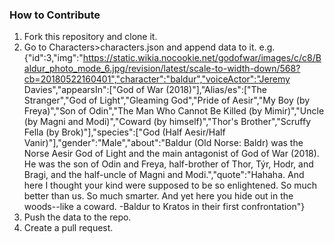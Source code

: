 ### How to Contribute

 1. Fork this repository and clone it.
 2. Go to Characters>characters.json and append data to it.
 e.g. {"id":3,"img":"https://static.wikia.nocookie.net/godofwar/images/c/c8/Baldur_photo_mode_6.jpg/revision/latest/scale-to-width-down/568?cb=20180522160401","character":"baldur","voiceActor":"Jeremy Davies","appearsIn":["God of War (2018)"],"Alias/es":["The Stranger","God of Light","Gleaming God","Pride of Aesir","My Boy (by Freya)","Son of Odin","The Man Who Cannot Be Killed (by Mimir)","Uncle (by Magni and Modi)","Coward (by himself)","Thor's Brother","Scruffy Fella (by Brok)"],"species":["God (Half Aesir/Half Vanir)"],"gender":"Male","about":"Baldur (Old Norse: Baldr) was the Norse Aesir God of Light and the main antagonist of God of War (2018). He was the son of Odin and Freya, half-brother of Thor, Týr, Hodr, and Bragi, and the half-uncle of Magni and Modi.","quote":"Hahaha. And here I thought your kind were supposed to be so enlightened. So much better than us. So much smarter. And yet here you hide out in the woods--like a coward. -Baldur to Kratos in their first confrontation"}
 4. Push the data to the repo.
 5. Create a pull request.
